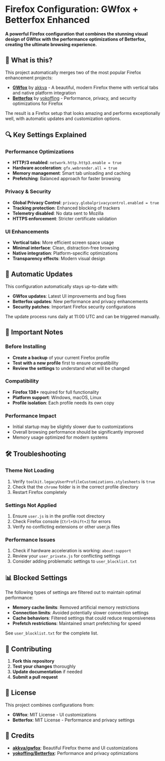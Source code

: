 # Firefox Configuration: GWfox + Betterfox Enhanced

**A powerful Firefox configuration that combines the stunning visual design of GWfox with the performance optimizations of Betterfox, creating the ultimate browsing experience.**

## 🌟 What is this?

This project automatically merges two of the most popular Firefox enhancement projects:

- **[GWfox](https://github.com/akkva/gwfox)** by [akkva](https://github.com/akkva) - A beautiful, modern Firefox theme with vertical tabs and native platform integration
- **[Betterfox](https://github.com/yokoffing/Betterfox)** by [yokoffing](https://github.com/yokoffing) - Performance, privacy, and security optimizations for Firefox

The result is a Firefox setup that looks amazing and performs exceptionally well, with automatic updates and customization options.

## 🔍 Key Settings Explained

### Performance Optimizations
- **HTTP/3 enabled**: `network.http.http3.enable = true`
- **Hardware acceleration**: `gfx.webrender.all = true`
- **Memory management**: Smart tab unloading and caching
- **Prefetching**: Balanced approach for faster browsing

### Privacy & Security
- **Global Privacy Control**: `privacy.globalprivacycontrol.enabled = true`
- **Tracking protection**: Enhanced blocking of trackers
- **Telemetry disabled**: No data sent to Mozilla
- **HTTPS enforcement**: Stricter certificate validation

### UI Enhancements
- **Vertical tabs**: More efficient screen space usage
- **Minimal interface**: Clean, distraction-free browsing
- **Native integration**: Platform-specific optimizations
- **Transparency effects**: Modern visual design

## 🔄 Automatic Updates

This configuration automatically stays up-to-date with:
- **GWfox updates**: Latest UI improvements and bug fixes
- **Betterfox updates**: New performance and privacy enhancements
- **Security patches**: Important Firefox security configurations

The update process runs daily at 11:00 UTC and can be triggered manually.

## 🚨 Important Notes

### Before Installing
- **Create a backup** of your current Firefox profile
- **Test with a new profile** first to ensure compatibility
- **Review the settings** to understand what will be changed

### Compatibility
- **Firefox 138+** required for full functionality
- **Platform support**: Windows, macOS, Linux
- **Profile isolation**: Each profile needs its own copy

### Performance Impact
- Initial startup may be slightly slower due to customizations
- Overall browsing performance should be significantly improved
- Memory usage optimized for modern systems

## 🛠️ Troubleshooting

### Theme Not Loading
1. Verify `toolkit.legacyUserProfileCustomizations.stylesheets` is `true`
2. Check that the `chrome` folder is in the correct profile directory
3. Restart Firefox completely

### Settings Not Applied
1. Ensure `user.js` is in the profile root directory
2. Check Firefox console (`Ctrl+Shift+J`) for errors
3. Verify no conflicting extensions or other user.js files

### Performance Issues
1. Check if hardware acceleration is working: `about:support`
2. Review your `user_private.js` for conflicting settings
3. Consider adding problematic settings to `user_blocklist.txt`

## 📊 Blocked Settings

The following types of settings are filtered out to maintain optimal performance:

- **Memory cache limits**: Removed artificial memory restrictions
- **Connection limits**: Avoided potentially slower connection settings
- **Cache behaviors**: Filtered settings that could reduce responsiveness
- **Prefetch restrictions**: Maintained smart prefetching for speed

See `user_blocklist.txt` for the complete list.

## 🤝 Contributing

1. **Fork this repository**
2. **Test your changes** thoroughly
3. **Update documentation** if needed
4. **Submit a pull request**

## 📜 License

This project combines configurations from:
- **GWfox**: MIT License - UI customizations
- **Betterfox**: MIT License - Performance and privacy settings

## 🙏 Credits

- **[akkva/gwfox](https://github.com/akkva/gwfox)**: Beautiful Firefox theme and UI customizations
- **[yokoffing/Betterfox](https://github.com/yokoffing/Betterfox)**: Performance and privacy optimizations
